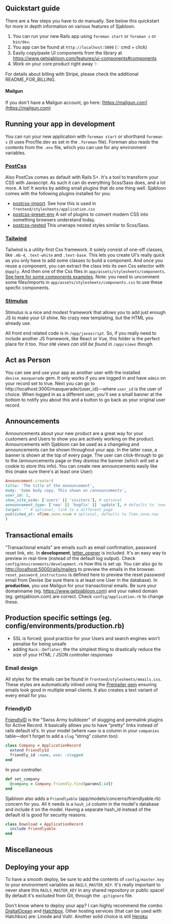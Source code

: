 ## Quickstart guide
There are a few steps you have to do manually. See below this quickstart for more in depth information on various features of Sjabloon.

1. You can run your new Rails app using `foreman start` or `foreman s` or `bin/dev`.
2. You app can be found at `http://localhost:5000` (💡 cmd + click)
3. Easily copy/paste UI components from the library at https://www.getsjabloon.com/features/ui-components#components
4. Work on your core product right away ✨

For details about billing with Stripe, please check the additional README_FOR_BILLING.

#### Mailgun
If you don't have a Mailgun account, go here: [https://mailgun.com](https://mailgun.com)

## Running your app in development
You can run your new application with `foreman start` or shorthand `foreman s` (it uses Procfile.dev as set in the `.foreman` file). Foreman also reads the contents from the `.env` file, which you can use for any environment variables.

### [PostCss](https://https://postcss.org)
Also PostCss comes as default with Rails 5+. It's a tool to transform your CSS with Javascript. As such it can do everything Scss/Sass does, and a lot more. A lot! It works by adding small plugins that do one thing well. Sjabloon comes with the following plugins installed for you:

- [postcss-import](https://github.com/postcss/postcss-import). See how this is used in `frontend/stylesheets/application.css`
- [postcss-preset-env](https://github.com/csstools/postcss-preset-env) A set of plugins to convert modern CSS into something browsers understand today.
- [postcss-nested](https://github.com/postcss/postcss-nested) This unwraps nested styles similar to Scss/Sass.

### [Tailwind](https://tailwindcss.com)
Tailwind is a utility-first Css framework. It solely consist of one-off classes, like `.mb-4`, `.text-white` and `.text-base`. This lets you create UI's really quick as you only have to add some classes to build a component. And once you reuse a component, you can extract the class into its own Css selector with `@apply`. And then one of the Css files in `app/assets/stylesheets/components`. [See here for some components examples](https://www.getsjabloon.com/features/ui-components). Note: you need to uncomment some files/imports in `app/assets/stylesheets/components.css` to use these specfic components.

### [Stimulus](https://stimulusjs.org)
Stimulus is a nice and modest framework that allows you to add just enough JS to make your UI shine. No crazy new templating, but the HTML you already use.

All front end related code is in `/app/javascript`. So, if you really need to include another JS framework, like React or Vue, this folder is the perfect place for it too. _Your `ERB` views can still be found in `/app/views` though._

## Act as Person
You can see and use your app as another user with the installed `devise_masquerade` gem. It only works if you are logged in and have `admin` on your record set to true.
Next you can go to http://localhost:3000/masquerade/{user_id}—where `user_id` is the user of choice. When logged in as a different user, you'll see a small banner at the bottom to notify you about this and a button to go back as your original user record.

## Announcements
Announcements about your new product are a great way for your customers and Users to show you are actively working on the product. Announcements with Sjabloon can be used as a changelog and announcements can be shown throughout your app. In the latter case, a banner is shown at the top of every page. The user can click-through to go to the /announcements page or they dismiss the banner (which will set a cookie to store this info).
You can create new announcements easily like this (make sure there's at least one User):
```rb
Announcement.create!(
title: 'The title of the announcement',
body: 'Some body copy. This shown on /announcements',
user_id: 1,
show_site_wide: ['users' || 'visitors'], # optional
announcement_type: ['new' || 'bugfix' || 'update'], # defaults to 'new'
target: '' # optional, link to a different page
published_at: <Time.zone.now> # optional, defaults to Time.zone.now
)
```

## Transactional emails
“Transactional emails” are emails such as email confirmation, password reset link, etc.
In **development**, [letter_opener](https://github.com/ryanb/letter_opener) is included. It's an easy way to preview in real-time (instead of the default log output). Check `config/environments/development.rb` how this is set up.
You can also go to [http://localhost:5000/rails/mailers](http://localhost:5000/rails/mailers) to preview the emails in the browser. `reset_password_instructions` is defined here to preview the reset password email from Devise (be sure there is at least one User in the database).
In **production**, you use Mailgun for your transactional emails. Be sure your domainname (eg. https://www.getsjabloon.com) and your naked domain (eg. getsjabloon.com) are correct. Check `config/application.rb` to change these.

## Production specific settings (eg. config/environments/production.rb)

- SSL is forced; good practice for your Users and search engines won't penalise for being unsafe
- adding `Rack::Deflater`; the the simplest thing to drastically reduce the size of your HTML / JSON controller responses

### Email design
All styles for the emails can be found in `frontend/stylesheets/emails.css`. These styles are automatically inlined using the [Premailer gem](https://github.com/premailer/premailer) ensuring emails look good in multiple email clients. It also creates a text variant of every email for you.

### FriendlyID
[FriendlyID](https://github.com/norman/friendly_id/) is the "Swiss Army bulldozer" of slugging and permalink plugins for Active Record. It basically allows you to have “pretty” links instead of rails default id's.
In your model (where `name` is a column in your `companies` table—don't forget to add a `slug` “string” column too):
```rb
class Company < ApplicationRecord
  extend FriendlyId
  friendly_id :name, use: :slugged
end
```
In your controller:
```rb
def set_company
  @company = Company.friendly.find(params[:id])
end
```

Sjabloon also adds a `Friendlyable` (app/models/concerns/friendlyable.rb) concern for you. All it needs is a `hash_id` column in the model's database and include it on the model. Having a separate hash_id instead of the default id is good for security reasons.
```rb
class Download < ApplicationRecord
  include Friendlyable
end
```


## Miscellaneous

## Deploying your app
To have a smooth deploy, be sure to add the contents of `config/master.key` to your environment variables as `RAILS_MASTER_KEY`. It's really important to never share this `RAILS_MASTER_KEY` in any shared repository or public space! By default it's excluded from Git, through the `.gitignore` file.

Don't know where to deploy your app? I can highly recommend the combo [DigitalOcean](https://m.do.co/c/5ca1e8d17563) and [Hatchbox](https://hatchbox.io/?via=sjabloon). Other hosting services (that can be used with Hatchbox) are: Linode and Vultr. Another solid choice is still [Heroku](https://www.heroku.com)
